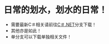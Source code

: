 日常的划水，划水的日常！
=======================
* 需要最新C＃相关请前往[C＃.NET](https://github.com/CXY-YSL/MGZDTS/tree/C%23.NET)分支下载！
* 其他亦是如此！
* 单分支可以下载单独相关文件！
